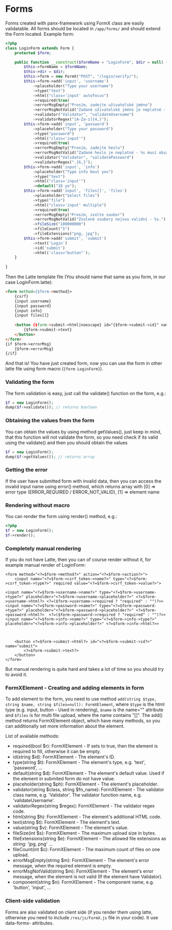 # Forms

Forms created with panx-framework using FormX class are easily validatable. All forms should be located in `/app/forms/` and should extend the Form located. Example form:

```php
<?php
class LoginForm extends Form {
    protected $form;

    public function __construct($formName = "LoginForm", $dir = null) {
        $this->formName = $formName;
        $this->dir = $dir;
        $this->form = new FormX("POST", "/login/verify/");
        $this->form->add('input', 'username')
            ->placeholder("Type your username")
            ->type("text")
            ->html("class='input' autofocus")
            ->required(true)
            ->errorMsgEmpty("Prosím, zadejte uživatelské jméno")
            ->errorMsgNotValid("Zadané uživatelské jméno je neplatné - %s musí obsahovat minimálně 4 znaky.")
            ->validator("Validator", "validateUsername")
            ->validatorRegex("[A-Za-z]{4,}");
        $this->form->add('input', 'password')
            ->placeholder("Type your password")
            ->type("password")
            ->html("class='input'")
            ->required(true)
            ->errorMsgEmpty("Prosím, zadejte heslo")
            ->errorMsgNotValid("Zadané heslo je neplatné - %s musí obsahovat minimálně 6 znaků.")
            ->validator("Validator", "validatePassword")
            ->validatorRegex(".{6,}");
        $this->form->add('input', 'info')
            ->placeholder("Type info bout you")
            ->type("text")
            ->html("class='input'")
            ->default("18 yo");
        $this->form->add('input', 'files[]', 'files')
            ->placeholder("Select files")
            ->type("file")
            ->html("class='input' multiple")
            ->required(true)
            ->errorMsgEmpty("Prosím, zvolte soubor")
            ->errorMsgNotValid("Zvolené soubory nejsou validní - %s.")
            ->fileSize("100000000")
            ->fileCount("5")
            ->fileExtensions("png, jpg");
        $this->form->add('submit', 'submit')
            ->text('Login')
            ->id('submit')
            ->html('class="button"');
    }
    
}
```

Then the Latte template file (You should name that same as you form, in our case LoginForm.latte):

```html
<form method={$form->method}>
    {csrf}
    {input username}
    {input password}
    {input info}
    {input files[]}
    
    <button {$form->submit->html|noescape} id="{$form->submit->id}" name="submit">
        {$form->submit->text}
    </button>
</form>
{if $form->errorMsg}
    {$form->errorMsg}
{/if}
```

And that is! You have just created form, now you can use the form in other latte file using form macro (`{form LoginForm}`).

### Validating the form

The form validation is easy, just call the validate() function on the form, e.g.:

```php
$f = new LoginForm();
dump($f->validate()); // returns boolean
```

### Obtaining the values from the form

You can obtain the values by using method getValues(), just keep in mind, that this function will not validate the form, so you need check if its valid using the validate() and then you should obtain the values

```php
$f = new LoginForm();
dump($f->getValues()); // returns array
```

### Getting the error

If the user have submitted form with invalid data, then you can access the invalid input name using error() method, which returns array with [0] => error type (ERROR_REQUIRED / ERROR_NOT_VALID), [1] => element name

### Rendering without macro

You can render the form using render() method, e.g.:

```php
<?php
$f = new LoginForm();
$f->render();
```

### Completely manual rendering

If you do not have Latte, then you can of course render without it, for example manual render of LoginForm:

```php+HTML
<form method="<?=$form->method?>" action="<?=$form->action?>">
    <input name="<?=$form->csrf_token->name?>" type="<?=$form->csrf_token->type?>" required value="<?=$form->csrf_token->value?>">

<input name="<?=$form->username->name?>" type="<?=$form->username->type?>" placeholder="<?=$form->username->placeholder?>" <?=$form->username->html?> <?=($form->username->required ? "required" : "")?>>
<input name="<?=$form->password->name?>" type="<?=$form->password->type?>" placeholder="<?=$form->password->placeholder?>" <?=$form->password->html?>  <?=($form->password->required ? "required" : "")?>>
<input name="<?=$form->info->name?>" type="<?=$form->info->type?>" placeholder="<?=$form->info->placeholder?>" <?=$form->info->html?>>

    
    
    <button <?=$form->submit->html?> id="<?=$form->submit->id?>" name="submit">
        <?=$form->submit->text?>
    </button>
</form>
```

But manual rendering is quite hard and takes a lot of time so you should try to avoid it.

### FormXElement - Creating and adding elements in form

To add element to the form, you need to use method `add(string $type, string $name, string $files=null): FormXElement`,  where `$type` is the html type (e.g. input, button - Used in rendering), `$name` is the name="" attribute and `$files` is for multi file upload, where the name contains "[]". The add() method returns FormXElement object, which have many methods, so you can additionally set more information about the element.

List of available methods:

 * required(bool $r): FormXElement - If sets to true, then the element is required to fill, otherwise it can be empty.
 * id(string $id): FormXElement - The element's ID.
 * type(string $t): FormXElement - The element's type, e.g. 'text', 'password', ... 
 * default(string $d): FormXElement - The element's default value. Used if the element in submited form do not have value.
 * placeholder(string $ph): FormXElement - The element's placeholder.
 * validator(string $class, string $fn_name): FormXElement - The validator class name, e.g. 'Validator'. The validator function name, e.g. 'validateUsername'.
 * validatorRegex(string $regex): FormXElement - The validator regex code.
 * html(string $h): FormXElement - The element's additional HTML code.
 * text(string $t): FormXElement - The element's text.
 * value(string $v): FormXElement - The element's value.
 * fileSize(int $s): FormXElement - The maximum upload size in bytes.
 * fileExtensions(string $e): FormXElement - The allowed file extensions as string: 'jpg, png' ...
 * fileCount(int $c): FormXElement - The maximum count of files on one upload.
 * errorMsgEmpty(string $m): FormXElement - The element's error message, when the required element is empty.
 * errorMsgNotValid(string $m): FormXElement - The element's error message, when the element is not valid (If the element have Validator).
 * component(string $n): FormXElement - The component name, e.g. 'button', 'input', ...



### Client-side validation

Forms are also validated on client side (if you render them using latte, otherwise you need to include `/res/js/FormX.js` file in your code). It use data-formx- attributes.